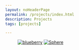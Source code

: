 ```yaml
---
layout: noHeaderPage
permalink: /projects/index.html
description: Projects
tags: [projects]

---
```


<figure class="half">
    <a href="{{ site.url }}/blueberry"><img src="{{ site.url }}/images/blueberry pic.jpg" alt="blueberry"></a>
    <a href="{{ site.url }}/sphere"><img src="{{ site.url }}/images/projects-sphere icon.jpg" alt="Sphere"></a>
</figure>


